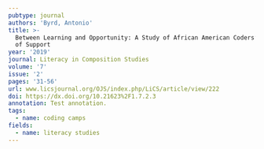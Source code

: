 ```yaml
---
pubtype: journal
authors: 'Byrd, Antonio'
title: >-
  Between Learning and Opportunity: A Study of African American Coders’ Networks
  of Support
year: '2019'
journal: Literacy in Composition Studies
volume: '7'
issue: '2'
pages: '31-56'
url: www.licsjournal.org/OJS/index.php/LiCS/article/view/222
doi: https://dx.doi.org/10.21623%2F1.7.2.3
annotation: Test annotation.
tags:
  - name: coding camps
fields:
  - name: literacy studies
---
```

